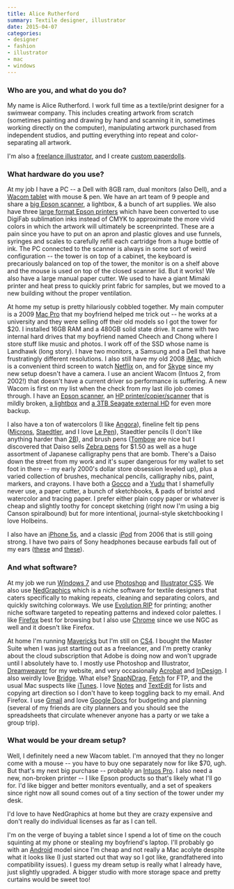 ```yaml
---
title: Alice Rutherford
summary: Textile designer, illustrator
date: 2015-04-07
categories:
- designer
- fashion
- illustrator
- mac
- windows
---
```


### Who are you, and what do you do?

My name is Alice Rutherford. I work full time as a textile/print designer for a swimwear company. This includes creating artwork from scratch (sometimes painting and drawing by hand and scanning it in, sometimes working directly on the computer), manipulating artwork purchased from independent studios, and putting everything into repeat and color-separating all artwork.

I'm also a [freelance illustrator](http://alicerutherford.com/ "Alice's website."), and I create [custom paperdolls](http://etsy.com/shop/alicke/ "Alice's Etsy store.").

### What hardware do you use?

At my job I have a PC -- a Dell with 8GB ram, dual monitors (also Dell), and a [Wacom tablet][intuos] with mouse & pen. We have an art team of 9 people and share a [big Epson scanner][expression-11000xl], a lightbox, & a bunch of art supplies. We also have three [large format Epson printers][stylus-pro-7890] which have been converted to use DigiFab sublimation inks instead of CMYK to approximate the more vivid colors in which the artwork will ultimately be screenprinted. These are a pain since you have to put on an apron and plastic gloves and use funnels, syringes and scales to carefully refill each cartridge from a huge bottle of ink. The PC connected to the scanner is always in some sort of weird configuration -- the tower is on top of a cabinet, the keyboard is precariously balanced on top of the tower, the monitor is on a shelf above and the mouse is used on top of the closed scanner lid. But it works! We also have a large manual paper cutter. We used to have a giant Mimaki printer and heat press to quickly print fabric for samples, but we moved to a new building without the proper ventilation.

At home my setup is pretty hilariously cobbled together. My main computer is a 2009 [Mac Pro][mac-pro] that my boyfriend helped me trick out -- he works at a university and they were selling off their old models so I got the tower for $20. I installed 16GB RAM and a 480GB solid state drive. It came with two internal hard drives that my boyfriend named Cheech and Chong where I store stuff like music and photos. I work off of the SSD whose name is Landhawk (long story). I have two monitors, a Samsung and a Dell that have frustratingly different resolutions. I also still have my old 2008 [iMac][], which is a convenient third screen to watch [Netflix][] on, and for [Skype][] since my new setup doesn't have a camera. I use an ancient Wacom (Intuos 2, from 2002!) that doesn't have a current driver so performance is suffering. A new Wacom is first on my list when the check from my last illo job comes through. I have an [Epson scanner][perfection-4490-photo-scanner], an [HP printer/copier/scanner][deskjet-f380] that is mildly broken, [a lightbox][lightracer] and [a 3TB Seagate external HD][backup-plus] for even more backup.

I also have a ton of watercolors (I like [Angora][]), fineline felt tip pens ([Microns][pigma-micron], [Staedtler][pigment-liner-308], and I love [Le Pen][le-pen]), Staedtler pencils (I don't like anything harder than [2B][mars-lumograph-100]), and brush pens ([Tombow][dual-brush-pen] are nice but I discovered that Daiso sells [Zebra pens][disposable-brush-pen] for $1.50 as well as a huge assortment of Japanese calligraphy pens that are bomb. There's a Daiso down the street from my work and it's super dangerous for my wallet to set foot in there -- my early 2000's dollar store obsession leveled up), plus a varied collection of brushes, mechanical pencils, calligraphy nibs, paint, markers, and crayons. I have both a [Gocco][] and a [Yudu][] that I shamefully never use, a paper cutter, a bunch of sketchbooks, & pads of bristol and watercolor and tracing paper. I prefer either plain copy paper or whatever is cheap and slightly toothy for concept sketching (right now I'm using a big Canson spiralbound) but for more intentional, journal-style sketchbooking I love Holbeins.

I also have an [iPhone 5s][iphone-5s], and a classic [iPod][] from 2006 that is still going strong. I have two pairs of Sony headphones because earbuds fall out of my ears ([these][mdr-7502] and [these][mdr-zx110ap]).

### And what software?

At my job we run [Windows 7][windows-7] and use [Photoshop][] and [Illustrator CS5][illustrator]. We also use [NedGraphics][] which is a niche software for textile designers that caters specifically to making repeats, cleaning and separating colors, and quickly switching colorways. We use [Evolution RIP][evolution-rip] for printing; another niche software targeted to repeating patterns and indexed color palettes. I like [Firefox][] best for browsing but I also use [Chrome][] since we use NGC as well and it doesn't like Firefox.

At home I'm running [Mavericks][macos] but I'm still on [CS4][creative-suite]. I bought the Master Suite when I was just starting out as a freelancer, and I'm pretty cranky about the cloud subscription that Adobe is doing now and won't upgrade until I absolutely have to. I mostly use Photoshop and Illustrator, [Dreamweaver][] for my website, and very occasionally [Acrobat][] and [InDesign][]. I also weirdly love [Bridge][]. What else? [SnapNDrag][], [Fetch][] for FTP, and the usual Mac suspects like [iTunes][]. I love [Notes][] and [TextEdit][] for lists and copying art direction so I don't have to keep toggling back to my email. And Firefox. I use [Gmail][] and love [Google Docs][google-docs] for budgeting and planning (several of my friends are city planners and you should see the spreadsheets that circulate whenever anyone has a party or we take a group trip). 

### What would be your dream setup?

Well, I definitely need a new Wacom tablet. I'm annoyed that they no longer come with a mouse -- you have to buy one separately now for like $70, ugh. But that's my next big purchase -- probably an [Intuos Pro][intuos-pro]. I also need a new, non-broken printer -- I like Epson products so that's likely what I'll go for. I'd like bigger and better monitors eventually, and a set of speakers since right now all sound comes out of a tiny section of the tower under my desk.

I'd love to have NedGraphics at home but they are crazy expensive and don't really do individual licenses as far as I can tell. 

I'm on the verge of buying a tablet since I spend a lot of time on the couch squinting at my phone or stealing my boyfriend's laptop. I'll probably go with an [Android][] model since I'm cheap and not really a Mac acolyte despite what it looks like (I just started out that way so I got like, grandfathered into compatibility issues). I guess my dream setup is really what I already have, just slightly upgraded. A bigger studio with more storage space and pretty curtains would be sweet too!

[acrobat]: https://www.adobe.com/acrobat.html "Software for creating and editing PDF documents."
[android]: https://developers.google.com/android/?csw=1 "A mobile phone platform."
[angora]: https://www.dickblick.com/products/angora-watercolor-pan-sets/ "Non-toxic watercolour paints."
[backup-plus]: http://web.archive.org/web/20230116120731/https://www.amazon.com/Seagate-Backup-Desktop-External-STCA3000101/dp/B00829THQE "An external disk drive."
[bridge]: https://creative.adobe.com/products/bridge "A shared media manager for Adobe CS products."
[chrome]: https://www.google.com/intl/en/chrome/ "A WebKit-based browser, where each tab runs in its own thread."
[creative-suite]: https://www.adobe.com/creativecloud.html "A collection of design tools."
[deskjet-f380]: http://web.archive.org/web/20210316184054/http://www.amazon.com/HP-Deskjet-F380-Printer-Scanner/dp/B000FJLBTU "A printer/scanner/copier."
[disposable-brush-pen]: https://www.jetpens.com/Zebra-Disposable-Brush-Pen-Extra-Fine/pd/2309 "A disposable brush pen."
[dreamweaver]: https://www.adobe.com/products/dreamweaver.html "A WYSIWYG editor."
[dual-brush-pen]: https://www.dickblick.com/products/tombow-dual-brush-pens/ "A double-ended marker pen."
[evolution-rip]: http://www.digifab.com/systems/softrip.htm "Textile printing software."
[expression-11000xl]: https://epson.com/cgi-bin/Store/jsp/Product/Overview.do?BV_UseBVCookie=yes&sku=E11000XL-PH "A large-format scanner."
[fetch]: https://fetchsoftworks.com/ "An FTP/SFTP client for Mac OS X."
[firefox]: https://www.mozilla.org/en-US/firefox/new/ "A cross-platform open-source web browser."
[gmail]: https://en.wikipedia.org/wiki/Gmail "Web-based email."
[gocco]: https://en.wikipedia.org/wiki/Gocco "A screen printing system."
[google-docs]: https://en.wikipedia.org/wiki/Google_Docs "A web-based office suite."
[illustrator]: https://www.adobe.com/products/illustrator.html "A vector graphics editor."
[imac]: https://www.apple.com/imac-24/ "An all-in-one computer."
[indesign]: https://www.adobe.com/products/indesign.html "A desktop/web publishing application."
[intuos-pro]: http://web.archive.org/web/20190506070316/https://www.wacom.com/en-ca/products/pen-tablets/intuos-pro-medium "A drawing tablet with multi-touch support."
[intuos]: https://www.wacom.com/en-us/products/pen-tablets/wacom-intuos "A pen tablet."
[iphone-5s]: https://en.wikipedia.org/wiki/IPhone_5S "A smartphone."
[ipod]: https://support.apple.com/ipod-touch "A music player."
[itunes]: https://www.apple.com/itunes/ "A jukebox application and online store."
[le-pen]: http://web.archive.org/web/20170710043714/http://www.uchida.com:80/p-63-le-pen.aspx "A pen."
[lightracer]: https://www.dickblick.com/products/artograph-lightracer-light-box/?wmckw=55315-1003 "A light box."
[mac-pro]: https://www.apple.com/mac-pro/ "The Intel-based Mac tower computer."
[macos]: https://en.wikipedia.org/wiki/MacOS "An operating system for Mac hardware."
[mars-lumograph-100]: http://web.archive.org/web/20190203013718/https://www.staedtler.com/intl/en/products/graphite-pencils/mars-lumograph-100-premium-quality-drawing-pencil-m100/ "A pencil."
[mdr-7502]: http://web.archive.org/web/20210424161233/http://www.sony.com/electronics/headphones/t/headband-headphones "Studio-quality headphones."
[mdr-zx110ap]: http://web.archive.org/web/20190508133624/https://www.amazon.com/Sony-MDR-ZX110AP-Headphones-Smartphone-MDRZX110AP/dp/B00KGR1JMA "Over-the-ear headphones."
[nedgraphics]: https://nedgraphics.com/ "Textile and fashion design software."
[netflix]: http://web.archive.org/web/20221226033709/https://www.netflix.com/ "A movie rental and streaming service."
[notes]: https://en.wikipedia.org/wiki/Notes_(Apple) "A note-taking application included with Mac OS X."
[perfection-4490-photo-scanner]: http://web.archive.org/web/20190506070333/https://epson.com/cgi-bin/Store/jsp/Product.do?sku=B11B176011 "A photo scanner."
[photoshop]: https://www.adobe.com/products/photoshop.html "A bitmap image editor."
[pigma-micron]: http://web.archive.org/web/20200719070910/http://sakuraofamerica.com:80/pen-archival "A technical pen with archival pigmented ink."
[pigment-liner-308]: http://web.archive.org/web/20190203013853/https://www.staedtler.com/intl/en/products/fineliners/pigment-liner-308-fineliner-m308/ "A pen."
[skype]: https://www.skype.com/en/ "Voice and video chat software."
[snapndrag]: http://www.yellowmug.com/snapndrag/ "A screenshot tool for Mac OS X."
[stylus-pro-7890]: http://web.archive.org/web/20161012184405/http://www.epson.com:80/cgi-bin/Store/jsp/Pro/SeriesStylusPro78909890/Overview.do "A wide format printer."
[textedit]: http://web.archive.org/web/20200525165141/https://support.apple.com/en-us/HT2523 "A text editor included with Mac OS X."
[windows-7]: https://en.wikipedia.org/wiki/Windows_7 "An operating system."
[yudu]: http://web.archive.org/web/20230706195013/https://www.amazon.com/Provo-Craft-Novelty-yudu-62-5000/dp/B0025T6V5C "A screen printing system."
